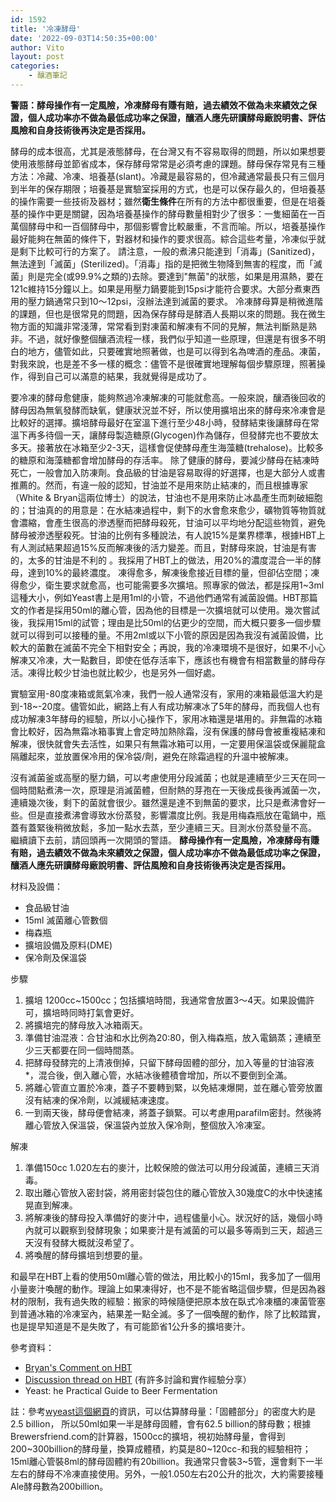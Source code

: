 ```yaml
---
id: 1592
title: '冷凍酵母'
date: '2022-09-03T14:50:35+00:00'
author: Vito
layout: post
categories:
    - 釀酒筆記
---
```


**警語：酵母操作有一定風險，冷凍酵母有賺有賠，過去績效不做為未來績效之保證，個人成功率亦不做為最低成功率之保證，釀酒人應先研讀酵母廠說明書、評估風險和自身技術後再決定是否採用。**

酵母的成本很高，尤其是液態酵母，在台灣又有不容易取得的問題，所以如果想要使用液態酵母並節省成本，保存酵母常常是必須考慮的課題。酵母保存常見有三種方法：冷藏、冷凍、培養基(slant)。冷藏是最容易的，但冷藏通常最長只有三個月到半年的保存期限；培養基是實驗室採用的方式，也是可以保存最久的，但培養基的操作需要一些技術及器材；雖然**衛生條件**在所有的方法中都很重要，但是在培養基的操作中更是關鍵，因為培養基操作的酵母數量相對少了很多：一隻細菌在一百萬個酵母中和一百個酵母中，那個影響會比較嚴重，不言而喻。所以，培養基操作最好能夠在無菌的條件下，對器材和操作的要求很高。綜合這些考量，冷凍似乎就是剩下比較可行的方案了。
請注意，一般的煮沸只能達到「消毒」(Sanitized)，無法達到「滅菌」(Sterilized)。「消毒」指的是把微生物降到無害的程度，而「滅菌」則是完全(或99.9%之類的)去除。要達到"無菌"的狀態，如果是用濕熱，要在 121c維持15分鐘以上。如果是用壓力鍋要能到15psi才能符合要求。大部分煮東西用的壓力鍋通常只到10～12psi，沒辦法達到滅菌的要求。
冷凍酵母算是稍微進階的課題，但也是很常見的問題，因為保存酵母是酵酒人長期以來的問題。我在微生物方面的知識非常淺薄，常常看到對凍菌和解凍有不同的見解，無法判斷熟是熟非。不過，就好像整個釀酒流程一樣，我們似乎知道一些原理，但還是有很多不明白的地方，儘管如此，只要確實地照著做，也是可以得到名為啤酒的產品。凍菌，對我來說，也是差不多一樣的概念：儘管不是很確實地理解每個步驟原理，照著操作，得到自己可以滿意的結果，我就覺得是成功了。

要冷凍的酵母愈健康，能夠熬過冷凍解凍的可能就愈高。一般來說，釀酒後回收的酵母因為無氧發酵而缺氧，健康狀況並不好，所以使用擴培出來的酵母來冷凍會是比較好的選擇。擴培酵母最好在室溫下進行至少48小時，發酵結束後讓酵母在常溫下再多待個一天，讓酵母製造糖原(Glycogen)作為儲存，但發酵完也不要放太多天。接著放在冰箱至少2-3天，這樣會促使酵母產生海藻糖(trehalose)。比較多的糖原和海藻糖都會增加酵母的存活率。
除了健康的酵母，要減少酵母在結凍時死亡，一般會加入防凍劑。食品級的甘油是容易取得的好選擇，也是大部分人或書推薦的。然而，有違一般的認知，甘油並不是用來防止結凍的，而且根據專家（White & Bryan這兩位博士）的說法，甘油也不是用來防止冰晶產生而刺破細胞的；甘油真的的用意是：在水結凍過程中，剩下的水會愈來愈少，礦物質等物質就會濃縮，會產生很高的滲透壓而把酵母殺死，甘油可以平均地分配這些物質，避免酵母被滲透壓殺死。甘油的比例有多種說法，有人說15%是業界標準，根據HBT上有人測試結果超過15%反而解凍後的活力變差。而且，對酵母來說，甘油是有害的，太多的甘油是不利的 。我採用了HBT上的做法，用20%的濃度混合一半的酵母，達到10%的最終濃度。
凍得愈多，解凍後愈接近目標的量，但卻佔空間；凍得愈少，衛生要求就愈高，也可能需要多次擴培。照專家的做法，都是採用1~3ml這種大小，例如Yeast書上是用1ml的小管，不過他們通常有滅菌設備。HBT那篇文的作者是採用50ml的離心管，因為他的目標是一次擴培就可以使用。幾次嘗試後，我採用15ml的試管；理由是比50ml的佔更少的空間，而大概只要多一個步驟就可以得到可以接種的量。不用2ml或以下小管的原因是因為我沒有滅菌設備，比較大的菌數在滅菌不完全下相對安全；再說，我的冷凍環境不是很好，如果不小心解凍又冷凍，大一點數目，即使在低存活率下，應該也有機會有相當數量的酵母存活。凍得比較少甘油也就比較少，也是另外一個好處。

實驗室用-80度凍箱或氮氣冷凍，我們一般人通常沒有，家用的凍箱最低溫大約是到-18~-20度。儘管如此，網路上有人有成功解凍冰了5年的酵母，而我個人也有成功解凍3年酵母的經驗，所以小心操作下，家用冰箱還是堪用的。非無霜的冰箱會比較好，因為無霜冰箱事實上會定時加熱除霜，沒有保護的酵母會被重複結凍和解凍，很快就會失去活性，如果只有無霜冰箱可以用，一定要用保溫袋或保麗龍盒隔離起來，並放置保冷用的保冷袋/劑，避免在除霜過程的升溫中被解凍。

沒有滅菌釜或高壓的壓力鍋，可以考慮使用分段滅菌；也就是連續至少三天在同一個時間點煮沸一次，原理是消滅菌體，但耐熱的芽孢在一天後成長後再滅菌一次，連續幾次後，剩下的菌就會很少。雖然還是達不到無菌的要求，比只是煮沸會好一些。但是直接煮沸會導致水份蒸發，影響濃度比例。我是用梅森瓶放在電鍋中，瓶蓋有蓋緊後稍微放鬆，多加一點水去蒸，至少連續三天。目測水份蒸發量不高。
繼續讀下去前，請回頭再一次開頭的警語。
**酵母操作有一定風險，冷凍酵母有賺有賠，過去績效不做為未來績效之保證，個人成功率亦不做為最低成功率之保證，釀酒人應先研讀酵母廠說明書、評估風險和自身技術後再決定是否採用。**

材料及設備：
- 食品級甘油
- 15ml 滅菌離心管數個
- 梅森瓶
- 擴培設備及原料(DME)
- 保冷劑及保溫袋

步驟
1. 擴培 1200cc~1500cc；包括擴培時間，我通常會放置3～4天。如果設備許可，擴培時同時打氣會更好。
2. 將擴培完的酵母放入冰箱兩天。
3. 準備甘油混液：合甘油和水比例為20:80，倒入梅森瓶，放入電鍋蒸；連續至少三天都要在同一個時間蒸。
4. 把酵母發酵完的上清液倒掉，只留下酵母固體的部分，加入等量的甘油容液*，混合後，倒入離心管，水結冰後體積會增加，所以不要倒到全滿。
5. 將離心管直立置於冷凍，蓋子不要轉到緊，以免結凍爆開，並在離心管旁放置沒有結凍的保冷劑，以減緩結凍速度。
6. 一到兩天後，酵母便會結凍，將蓋子鎖緊。可以考慮用parafilm密封。然後將離心管放入保溫袋，保溫袋內並放入保冷劑，整個放入冷凍室。

解凍
1. 準備150cc 1.020左右的麥汁，比較保險的做法可以用分段滅菌，連續三天消毒。
2. 取出離心管放入密封袋，將用密封袋包住的離心管放入30幾度C的水中快速搖晃直到解凍。
3. 將解凍後的酵母投入準備好的麥汁中，過程儘量小心。狀況好的話，幾個小時內就可以觀察到發酵現象；如果麥汁是有滅菌的可以最多等兩到三天，超過三天沒有發酵大概就沒希望了。
4. 將喚醒的酵母擴培到想要的量。

和最早在HBT上看的使用50ml離心管的做法，用比較小的15ml，我多加了一個用小量麥汁喚醒的動作。理論上如果凍得好，也不是不能省略這個步驟，但是因為器材的限制，我有過失敗的經驗：搬家的時候隨便把原本放在臥式冷凍櫃的凍菌管塞到普通冰箱的冷凍室內，結果差一點全滅。多了一個喚醒的動作，除了比較踏實，也是提早知道是不是失敗了，有可能節省1公升多的擴培麥汁。

參考資料：
- [Bryan's Comment on HBT](https://www.homebrewtalk.com/threads/need-advice-on-yeast-banking.497612/post-6462728) 
- [Discussion thread on HBT](https://www.homebrewtalk.com/threads/do-you-know-how-to-make-a-yeast-starter-then-why-not-farm-yeast-and-freeze-it.269488/) (有許多討論和實作經驗分享）
- Yeast: he Practical Guide to Beer Fermentation


註：參考[wyeast這個網頁](https://wyeastlab.com/pitch-rates)的資訊，可以估算酵母量：「固體部分」的密度大約是2.5 billion， 所以50ml如果一半是酵母固體，會有62.5 billion的酵母數；根據Brewersfriend.com的計算器，1500cc的擴培，視初始酵母量，會得到200~300billion的酵母量，換算成體積，約莫是80~120cc-和我的經驗相符；15ml離心管裝8ml的酵母固體約有20billion。我通常只會裝3~5管，還會剩下一半左右的酵母不冷凍直接使用。另外，一般1.050左右20公升的批次，大約需要接種Ale酵母數為200billion。
